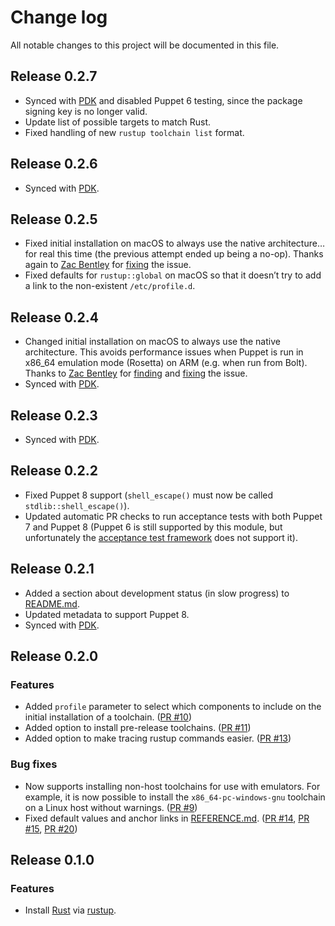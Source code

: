 # Change log

All notable changes to this project will be documented in this file.

## Release 0.2.7

* Synced with [PDK][] and disabled Puppet 6 testing, since the package signing
  key is no longer valid.
* Update list of possible targets to match Rust.
* Fixed handling of new `rustup toolchain list` format.

[PDK]: https://www.puppet.com/docs/pdk/latest/pdk.html

## Release 0.2.6

* Synced with [PDK][].

[PDK]: https://www.puppet.com/docs/pdk/latest/pdk.html

## Release 0.2.5

* Fixed initial installation on macOS to always use the native architecture… for
  real this time (the previous attempt ended up being a no-op). Thanks again to
  [Zac Bentley][@zbentley] for [fixing][#85] the issue.
* Fixed defaults for `rustup::global` on macOS so that it doesn’t try to add a
  link to the non-existent `/etc/profile.d`.

[@zbentley]: https://github.com/zbentley
[#85]: https://github.com/danielparks/puppet-rustup/pull/85

## Release 0.2.4

* Changed initial installation on macOS to always use the native architecture.
  This avoids performance issues when Puppet is run in x86_64 emulation mode
  (Rosetta) on ARM (e.g. when run from Bolt). Thanks to [Zac Bentley][@zbentley]
  for [finding][#80] and [fixing][#81] the issue.
* Synced with [PDK][].

[@zbentley]: https://github.com/zbentley
[#80]: https://github.com/danielparks/puppet-rustup/issues/80
[#81]: https://github.com/danielparks/puppet-rustup/pull/81
[PDK]: https://www.puppet.com/docs/pdk/latest/pdk.html

## Release 0.2.3

* Synced with [PDK][].

[PDK]: https://www.puppet.com/docs/pdk/latest/pdk.html

## Release 0.2.2

* Fixed Puppet 8 support (`shell_escape()` must now be called
  `stdlib::shell_escape()`).
* Updated automatic PR checks to run acceptance tests with both Puppet 7 and
  Puppet 8 (Puppet 6 is still supported by this module, but unfortunately the
  [acceptance test framework][litmus] does not support it).

[litmus]: https://puppetlabs.github.io/litmus/

## Release 0.2.1

* Added a section about development status (in slow progress) to [README.md][].
* Updated metadata to support Puppet 8.
* Synced with [PDK][].

[README.md]: README.md
[PDK]: https://www.puppet.com/docs/pdk/2.x/pdk.html

## Release 0.2.0

### Features

* Added `profile` parameter to select which components to include on the initial
  installation of a toolchain. ([PR #10][])
* Added option to install pre-release toolchains. ([PR #11][])
* Added option to make tracing rustup commands easier. ([PR #13][])

### Bug fixes

* Now supports installing non-host toolchains for use with emulators. For
  example, it is now possible to install the `x86_64-pc-windows-gnu` toolchain
  on a Linux host without warnings. ([PR #9][])
* Fixed default values and anchor links in [REFERENCE.md][].
  ([PR #14][], [PR #15][], [PR #20][])

[REFERENCE.md]: REFERENCE.md
[PR #9]: https://github.com/danielparks/puppet-rustup/pull/9
[PR #10]: https://github.com/danielparks/puppet-rustup/pull/10
[PR #11]: https://github.com/danielparks/puppet-rustup/pull/11
[PR #13]: https://github.com/danielparks/puppet-rustup/pull/13
[PR #14]: https://github.com/danielparks/puppet-rustup/pull/14
[PR #15]: https://github.com/danielparks/puppet-rustup/pull/15
[PR #20]: https://github.com/danielparks/puppet-rustup/pull/20


## Release 0.1.0

### Features

* Install [Rust][] via [rustup][].

[Rust]: https://www.rust-lang.org
[rustup]: https://rustup.rs
